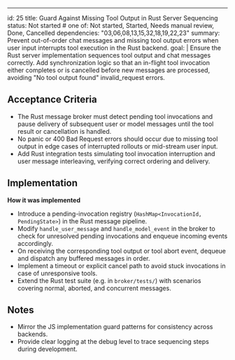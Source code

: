 ---
id: 25
title: Guard Against Missing Tool Output in Rust Server Sequencing
status: Not started  # one of: Not started, Started, Needs manual review, Done, Cancelled
dependencies: "03,06,08,13,15,32,18,19,22,23"
summary: Prevent out-of-order chat messages and missing tool output errors when user input interrupts tool execution in the Rust backend.
goal: |
  Ensure the Rust server implementation sequences tool output and chat messages correctly. Add synchronization logic so that an in-flight tool invocation either completes or is cancelled before new messages are processed, avoiding "No tool output found" invalid_request errors.

## Acceptance Criteria

- The Rust message broker must detect pending tool invocations and pause delivery of subsequent user or model messages until the tool result or cancellation is handled.
- No panic or 400 Bad Request errors should occur due to missing tool output in edge cases of interrupted rollouts or mid-stream user input.
- Add Rust integration tests simulating tool invocation interruption and user message interleaving, verifying correct ordering and delivery.

## Implementation

**How it was implemented**  
- Introduce a pending-invocation registry (`HashMap<InvocationId, PendingState>`) in the Rust message pipeline.
- Modify `handle_user_message` and `handle_model_event` in the broker to check for unresolved pending invocations and enqueue incoming events accordingly.
- On receiving the corresponding tool output or tool abort event, dequeue and dispatch any buffered messages in order.
- Implement a timeout or explicit cancel path to avoid stuck invocations in case of unresponsive tools.
- Extend the Rust test suite (e.g. in `broker/tests/`) with scenarios covering normal, aborted, and concurrent messages.

## Notes

- Mirror the JS implementation guard patterns for consistency across backends.
- Provide clear logging at the debug level to trace sequencing steps during development.
